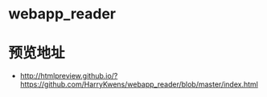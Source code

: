 # webapp_reader

# 预览地址

- http://htmlpreview.github.io/?https://github.com/HarryKwens/webapp_reader/blob/master/index.html